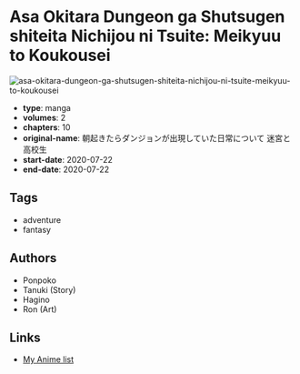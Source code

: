 # Asa Okitara Dungeon ga Shutsugen shiteita Nichijou ni Tsuite: Meikyuu to Koukousei

![asa-okitara-dungeon-ga-shutsugen-shiteita-nichijou-ni-tsuite-meikyuu-to-koukousei](https://cdn.myanimelist.net/images/manga/2/246175.jpg)

-   **type**: manga
-   **volumes**: 2
-   **chapters**: 10
-   **original-name**: 朝起きたらダンジョンが出現していた日常について 迷宮と高校生
-   **start-date**: 2020-07-22
-   **end-date**: 2020-07-22

## Tags

-   adventure
-   fantasy

## Authors

-   Ponpoko
-   Tanuki (Story)
-   Hagino
-   Ron (Art)

## Links

-   [My Anime list](https://myanimelist.net/manga/137516/Asa_Okitara_Dungeon_ga_Shutsugen_shiteita_Nichijou_ni_Tsuite__Meikyuu_to_Koukousei)
